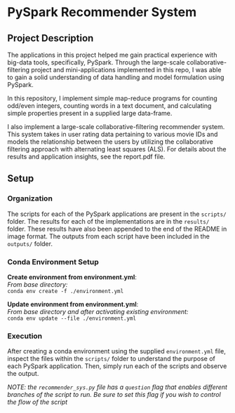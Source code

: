 # PySpark Recommender System
## Project Description
The applications in this project helped me gain practical experience with big-data tools, specifically, PySpark. Through the large-scale collaborative-filtering project and mini-applications implemented in this repo, I was able to gain a solid understanding of data handling and model formulation using PySpark. 

In this repository, I implement simple map-reduce programs for counting odd/even integers, counting words in a text document, and calculating simple properties present in a supplied large data-frame. 

I also implement a large-scale collaborative-filtering recommender system. This system takes in user rating data pertaining to various movie IDs and models the relationship between the users by utilizing the collaborative filtering approach with alternating least squares (ALS). For details about the results and application insights, see the report.pdf file.

## Setup
### Organization
The scripts for each of the PySpark applications are present in the ```scripts/``` folder. The results for each of the implementations are in the ```results/``` folder. These results have also been appended to the end of the README in image format. The outputs from each script have been included in the ```outputs/``` folder. 
### Conda Environment Setup
**Create environment from environment.yml**:  
*From base directory:*  
```conda env create -f ./environment.yml```

**Update environment from environment.yml**:  
*From base directory and after activating existing environment:*  
```conda env update --file ./environment.yml```

### Execution
After creating a conda environment using the supplied ```environment.yml``` file, inspect the files within the ```scripts/``` folder to understand the purpose of each PySpark application. Then, simply run each of the scripts and observe the output. 

*NOTE: the ```recommender_sys.py``` file has a ```question``` flag that enables different branches of the script to run. Be sure to set this flag if you wish to control the flow of the script*
